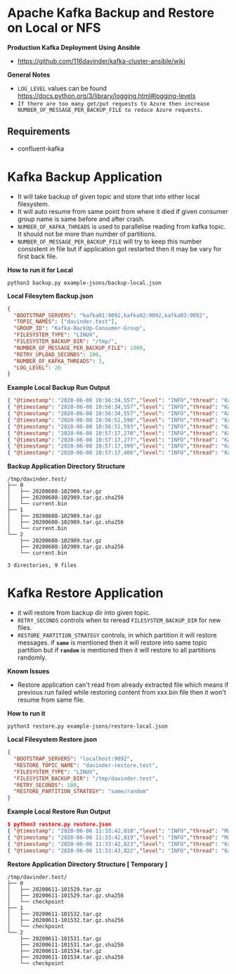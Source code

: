 # Apache Kafka Backup and Restore on Local or NFS

**Production Kafka Deployment Using Ansible**
* https://github.com/116davinder/kafka-cluster-ansible/wiki

**General Notes**
* `LOG_LEVEL` values can be found https://docs.python.org/3/library/logging.html#logging-levels
* `If there are too many get/put requests to Azure then increase NUMBER_OF_MESSAGE_PER_BACKUP_FILE to reduce Azure requests.`

## Requirements
* confluent-kafka

# Kafka Backup Application

* It will take backup of given topic and store that into either local filesystem.
* It will auto resume from same point from where it died if given consumer group name is same before and after crash.
* `NUMBER_OF_KAFKA_THREADS` is used to parallelise reading from kafka topic.
It should not be more than number of partitions.
* `NUMBER_OF_MESSAGE_PER_BACKUP_FILE` will try to keep this number consistent in file
but if application got restarted then it may be vary for first back file.

**How to run it for Local**
```
python3 backup.py example-jsons/backup-local.json
```

**Local Filesytem Backup.json**
```json
{
  "BOOTSTRAP_SERVERS": "kafka01:9092,kafka02:9092,kafka03:9092",
  "TOPIC_NAMES": ["davinder.test"],
  "GROUP_ID": "Kafka-BackUp-Consumer-Group",
  "FILESYSTEM_TYPE": "LINUX",
  "FILESYSTEM_BACKUP_DIR": "/tmp/",
  "NUMBER_OF_MESSAGE_PER_BACKUP_FILE": 1000,
  "RETRY_UPLOAD_SECONDS": 100,
  "NUMBER_OF_KAFKA_THREADS": 3,
  "LOG_LEVEL": 20
}
```

**Example Local Backup Run Output**
```json
{ "@timestamp": "2020-06-08 10:56:34,557","level": "INFO","thread": "Kafka Consumer 0","name": "root","message": "started polling on davinder.test" }
{ "@timestamp": "2020-06-08 10:56:34,557","level": "INFO","thread": "Kafka Consumer 1","name": "root","message": "started polling on davinder.test" }
{ "@timestamp": "2020-06-08 10:56:34,557","level": "INFO","thread": "Kafka Consumer 2","name": "root","message": "started polling on davinder.test" }
{ "@timestamp": "2020-06-08 10:56:51,590","level": "INFO","thread": "Kafka Consumer 1","name": "root","message": "Created Successful Backupfile /tmp/davinder.test/1/20200608-105651.tar.gz" }
{ "@timestamp": "2020-06-08 10:56:51,593","level": "INFO","thread": "Kafka Consumer 1","name": "root","message": "Created Successful Backup sha256 file of /tmp/davinder.test/1/20200608-105651.tar.gz.sha256" }
{ "@timestamp": "2020-06-08 10:57:17,270","level": "INFO","thread": "Kafka Consumer 0","name": "root","message": "Created Successful Backupfile /tmp/davinder.test/0/20200608-105717.tar.gz" }
{ "@timestamp": "2020-06-08 10:57:17,277","level": "INFO","thread": "Kafka Consumer 0","name": "root","message": "Created Successful Backup sha256 file of /tmp/davinder.test/0/20200608-105717.tar.gz.sha256" }
{ "@timestamp": "2020-06-08 10:57:17,399","level": "INFO","thread": "Kafka Consumer 2","name": "root","message": "Created Successful Backupfile /tmp/davinder.test/2/20200608-105717.tar.gz" }
{ "@timestamp": "2020-06-08 10:57:17,406","level": "INFO","thread": "Kafka Consumer 2","name": "root","message": "Created Successful Backup sha256 file of /tmp/davinder.test/2/20200608-105717.tar.gz.sha256" }
```

**Backup Application Directory Structure**
```
/tmp/davinder.test/
├── 0
│   ├── 20200608-102909.tar.gz
│   ├── 20200608-102909.tar.gz.sha256
│   └── current.bin
├── 1
│   ├── 20200608-102909.tar.gz
│   ├── 20200608-102909.tar.gz.sha256
│   └── current.bin
└── 2
    ├── 20200608-102909.tar.gz
    ├── 20200608-102909.tar.gz.sha256
    └── current.bin

3 directories, 9 files
```

# Kafka Restore Application

* it will restore from backup dir into given topic.
* `RETRY_SECONDS` controls when to reread `FILESYSTEM_BACKUP_DIR` for new files.
* `RESTORE_PARTITION_STRATEGY` controls, in which partition it will restore messages. if **`same`** is mentioned then it will restore into same topic partition but if **`random`** is mentioned then it will restore to all partitions randomly.

**Known Issues**
* Restore application can't read from already extracted file which means if previous run failed while restoring content from xxx.bin file then it won't resume from same file.

**How to run it**
```
python3 restore.py example-jsons/restore-local.json
```

**Local Filesystem Restore.json**
```json
{
  "BOOTSTRAP_SERVERS": "localhost:9092",
  "RESTORE_TOPIC_NAME": "davinder-restore.test",
  "FILESYSTEM_TYPE": "LINUX",
  "FILESYSTEM_BACKUP_DIR": "/tmp/davinder.test",
  "RETRY_SECONDS": 100,
  "RESTORE_PARTITION_STRATEGY": "same/random"
}
```

**Example Local Restore Run Output**
```json
$ python3 restore.py restore.json
{ "@timestamp": "2020-06-06 11:33:42,818","level": "INFO","thread": "MainThread","name": "root","message": "loading restore.json file" }
{ "@timestamp": "2020-06-06 11:33:42,819","level": "INFO","thread": "MainThread","name": "root","message": "successful loading of all variables" }
{ "@timestamp": "2020-06-06 11:33:42,823","level": "INFO","thread": "Kafka Producer","name": "root","message": "waiting for more files in /tmp/davinder.test" }
{ "@timestamp": "2020-06-06 11:33:43,822","level": "INFO","thread": "Kafka Producer","name": "root","message": "restore successful of file /tmp/davinder.test/20200606-121934.tar.gz" }}
```

**Restore Application Directory Structure [ Temporary ]**
```
/tmp/davinder.test/
├── 0
│   ├── 20200611-101529.tar.gz
│   ├── 20200611-101529.tar.gz.sha256
│   └── checkpoint
├── 1
│   ├── 20200611-101532.tar.gz
│   ├── 20200611-101532.tar.gz.sha256
│   └── checkpoint
└── 2
    ├── 20200611-101531.tar.gz
    ├── 20200611-101531.tar.gz.sha256
    ├── 20200611-101534.tar.gz
    ├── 20200611-101534.tar.gz.sha256
    └── checkpoint
```
